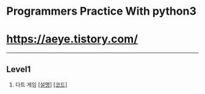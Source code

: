 # Programmers Practice With python3
https://aeye.tistory.com/
======================

- - -
## Level1
1. 다트 게임 
  [[설명]](https://aeye.tistory.com/2) [[코드]](https://github.com/jaeyun95/Programmers/blob/master/level1/level1_ex01.py)
